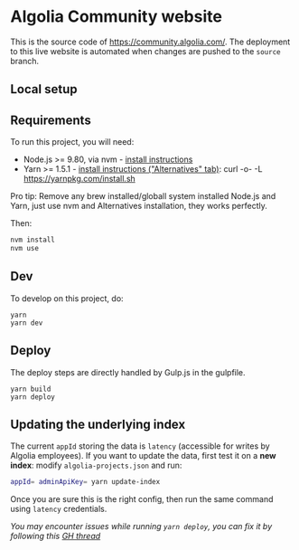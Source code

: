 # Algolia Community website

This is the source code of https://community.algolia.com/. The deployment to this live website is automated
when changes are pushed to the `source` branch.

## Local setup

## Requirements

To run this project, you will need:

- Node.js >= 9.80, via nvm - [install instructions](https://github.com/creationix/nvm#install-script)
- Yarn >= 1.5.1 - [install instructions ("Alternatives" tab)](https://yarnpkg.com/en/docs/install): curl -o- -L https://yarnpkg.com/install.sh

Pro tip: Remove any brew installed/globall system installed Node.js and Yarn, just use nvm and Alternatives installation, they works perfectly.

Then:

```sh
nvm install
nvm use
```

## Dev

To develop on this project, do:

```shell
yarn
yarn dev
```

## Deploy

The deploy steps are directly handled by Gulp.js in the gulpfile.

```shell
yarn build
yarn deploy
```

## Updating the underlying index

The current `appId` storing the data is `latency` (accessible for writes by Algolia employees).
If you want to update the data, first test it on a **new index**: modify `algolia-projects.json` and run:

```sh
appId= adminApiKey= yarn update-index
```

Once you are sure this is the right config, then run the same command using `latency` credentials.

_You may encounter issues while running `yarn deploy`, you can fix it by following this [GH thread](https://github.com/shinnn/gulp-gh-pages/issues/116#issuecomment-364959382)_